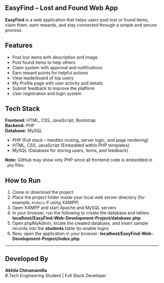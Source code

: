 ## EasyFind – Lost and Found Web App
**EasyFind** is a web application that helps users post lost or found items, claim them, earn rewards, and stay connected through a simple and secure process.

## Features
- Post lost items with description and image
- Post found items to help others
- Claim system with approval and notifications
- Earn reward points for helpful actions
- View leaderboard of top users
- My Profile page with user activity and details
- Submit feedback to improve the platform
- User registration and login system


## Tech Stack  

**Frontend:** HTML, CSS, JavaScript, Bootstrap  
**Backend:** PHP  
**Database:** MySQL  

- PHP (Full stack – handles routing, server logic, and page rendering)  
- HTML, CSS, JavaScript (Embedded within PHP templates)  
- MySQL (Database for storing users, items, and feedback)  

**Note:** GitHub may show only PHP since all frontend code is embedded in `.php` files.  

## How to Run  

1. Clone or download the project  
2. Place the project folder inside your local web server directory (for example, `htdocs` if using XAMPP)  
3. Open XAMPP and start Apache and MySQL servers  
4. In your browser, run the following to create the database and tables: **localhost/EasyFind-Web-Development-Project/database.php**
5. Open phpMyAdmin, locate the created database, and insert sample records into the **students** table (to enable login)  
6. Now, open the application in your browser:
   **localhost/EasyFind-Web-Development-Project/index.php**

   
---

## Developed By  

**Akhila Chirumamilla**  
B.Tech Engineering Student | Full Stack Developer  
